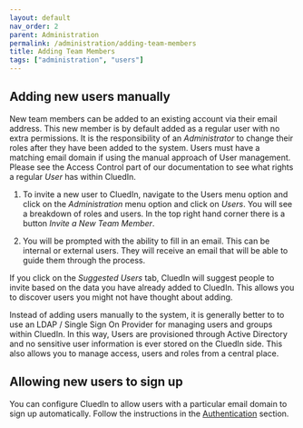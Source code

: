 ```yaml
---
layout: default
nav_order: 2
parent: Administration
permalink: /administration/adding-team-members
title: Adding Team Members
tags: ["administration", "users"]
---
```


## Adding new users manually
New team members can be added to an existing account via their email address. This new member is by default added as a regular user with no extra permissions. It is the responsibility of an _Administrator_ to change their roles after they have been added to the system. Users must have a matching email domain if using the manual approach of User management. Please see the Access Control part of our documentation to see what rights a regular _User_ has within CluedIn.

1. To invite a new user to CluedIn, navigate to the Users menu option and click on the _Administration_ menu option and click on _Users_. You will see a breakdown of roles and users. In the top right hand corner there is a button _Invite a New Team Member_.

1. You will be prompted with the ability to fill in an email. This can be internal or external users. They will receive an email that will be able to guide them through the process. 

If you click on the _Suggested Users_ tab, CluedIn will suggest people to invite based on the data you have already added to CluedIn. This allows you to discover users you might not have thought about adding. 

Instead of adding users manually to the system, it is generally better to to use an LDAP / Single Sign On Provider for managing users and groups within CluedIn. In this way, Users are provisioned through Active Directory and no sensitive user information is ever stored on the CluedIn side. This also allows you to manage access, users and roles from a central place. 

## Allowing new users to sign up

You can configure CluedIn to allow users with a particular email domain to sign up automatically. Follow the instructions in the [Authentication](./authentication) section.
